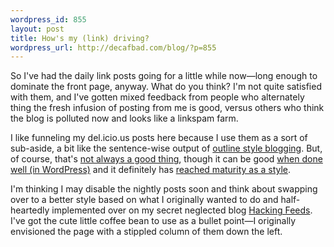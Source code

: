 ```yaml
--- 
wordpress_id: 855
layout: post
title: How's my (link) driving?
wordpress_url: http://decafbad.com/blog/?p=855
---
```

So I've had the daily link posts going for a little while now—long enough to dominate the front page, anyway.  What do you think?  I'm not quite satisfied with them, and I've gotten mixed feedback from people who alternately thing the fresh infusion of posting from me is good, versus others who think the blog is polluted now and looks like a linkspam farm.

I like funneling my del.icio.us posts here because I use them as a sort of sub-aside, a bit like the sentence-wise output of [outline style blogging][osb].  But, of course, that's [not always a good thing][antiosb], though it can be good [when done well (in WordPress)][goodosb] and it definitely has [reached maturity as a style][mature].

I'm thinking I may disable the nightly posts soon and think about swapping over to a better style based on what I originally wanted to do and half-heartedly implemented over on my secret neglected blog [Hacking Feeds][hf].  I've got the cute little coffee bean to use as a bullet point—I originally envisioned the page with a stippled column of them down the left.  

[osb]: http://www.davidgalbraith.org/archives/001002.html
[antiosb]: http://www.franklinmint.fm/blog/archives/000610.html
[goodosb]: http://photomatt.net/
[hf]: http://hackingfeeds.com
[mature]: http://www.scripting.com/
